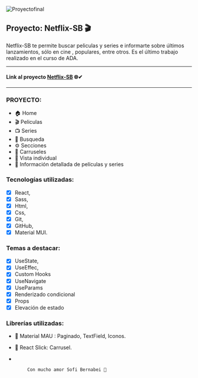 ![Proyectofinal](https://tpfinalnetflix-sb.netlify.app/src/assets/proyecto-final.png)

## Proyecto: Netflix-SB 🎬

Netflix-SB te permite buscar peliculas y series e informarte sobre últimos lanzamientos, sólo en cine , populares, entre otros.
Es el último trabajo realizado en el curso de ADA.

---

#### Link al proyecto [Netflix-SB](https://tpfinalnetflix-sb.netlify.app//) 🌐✔

---

### PROYECTO:

- 🏠 Home
- 🎬 Peliculas
- 📺 Series
- 🔎 Busqueda
- ⚙ Secciones
- 🧵 Carruseles
- 🔦 Vista individual
- 🎥 Información detallada de películas y series

### Tecnologías utilizadas:

- [x] React,
- [x] Sass,
- [x] Html,
- [x] Css,
- [x] Git,
- [x] GitHub,
- [x] Material MUI.

### Temas a destacar:

- [x] UseState,
- [x] UseEffec,
- [x] Custom Hooks
- [x] UseNavigate
- [x] UseParams
- [x] Renderizado condicional
- [x] Props
- [x] Elevación de estado

### Librerías utilizadas:

- 📌 Material MAU : Paginado, TextField, Iconos.
- 📌 React Slick: Carrusel.

-

```
        Con mucho amor Sofi Bernabei 🤍
```
